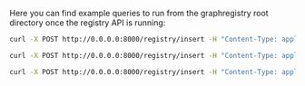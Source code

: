 Here you can find example queries to run from the graphregistry root directory once the registry API is running:

```bash
curl -X POST http://0.0.0.0:8000/registry/insert -H "Content-Type: application/json" -d @resources/api_request_examples/courses_example.json | jq .

curl -X POST http://0.0.0.0:8000/registry/insert -H "Content-Type: application/json" -d @resources/api_request_examples/accreditations_example.json | jq .

curl -X POST http://0.0.0.0:8000/registry/insert -H "Content-Type: application/json" -d @resources/api_request_examples/exercises_example.json | jq .
```